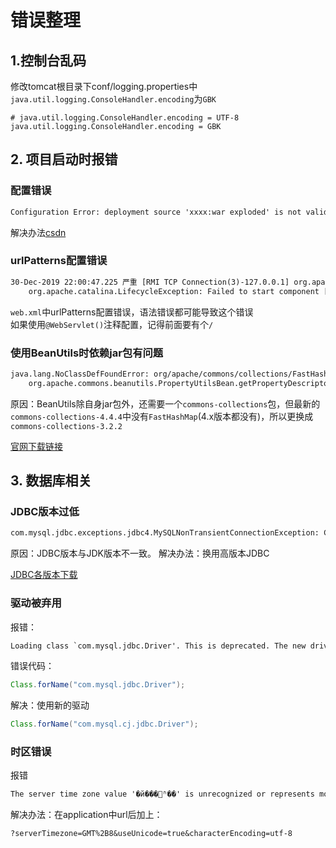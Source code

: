 # 错误整理

## 1.控制台乱码

修改tomcat根目录下conf/logging.properties中`java.util.logging.ConsoleHandler.encoding`为`GBK`

```
# java.util.logging.ConsoleHandler.encoding = UTF-8
java.util.logging.ConsoleHandler.encoding = GBK
```

## 2. 项目启动时报错

### 配置错误

```txt
Configuration Error: deployment source 'xxxx:war exploded' is not valid
```

解决办法[csdn](https://blog.csdn.net/weixin_34179968/article/details/85996713)

### urlPatterns配置错误

```txt
30-Dec-2019 22:00:47.225 严重 [RMI TCP Connection(3)-127.0.0.1] org.apache.catalina.core.ContainerBase.addChildInternal ContainerBase.addChild: start: 
	org.apache.catalina.LifecycleException: Failed to start component [StandardEngine[Catalina].StandardHost[localhost].StandardContext[/demo2]]
```

`web.xml`中urlPatterns配置错误，语法错误都可能导致这个错误  
如果使用`@WebServlet()`注释配置，记得前面要有个`/`

### 使用BeanUtils时依赖jar包有问题

```txt
java.lang.NoClassDefFoundError: org/apache/commons/collections/FastHashMap
	org.apache.commons.beanutils.PropertyUtilsBean.getPropertyDescriptor(PropertyUtilsBean.java:964)
```

原因：BeanUtils除自身jar包外，还需要一个`commons-collections`包，但最新的`commons-collections-4.4.4`中没有`FastHashMap`(4.x版本都没有)，所以更换成`commons-collections-3.2.2`

[官网下载链接](http://commons.apache.org/proper/commons-collections/download_collections.cgi)

## 3. 数据库相关

### JDBC版本过低

```txt
com.mysql.jdbc.exceptions.jdbc4.MySQLNonTransientConnectionException: Could not create connection to database server.
```

原因：JDBC版本与JDK版本不一致。
解决办法：换用高版本JDBC

[JDBC各版本下载](http://central.maven.org/maven2/mysql/mysql-connector-java/)

### 驱动被弃用

报错：

```txt
Loading class `com.mysql.jdbc.Driver'. This is deprecated. The new driver class is `com.mysql.cj.jdbc.Driver'. The driver is automatically registered via the SPI and manual loading of the driver class is generally unnecessary.
```

错误代码：

```java
Class.forName("com.mysql.jdbc.Driver");
```

解决：使用新的驱动

```java
Class.forName("com.mysql.cj.jdbc.Driver");
```

### 时区错误

报错

```txt
The server time zone value '�й���׼ʱ��' is unrecognized or represents more than one time zone. You must configure either the server or JDBC driver (via the serverTimezone configuration property) to use a more specifc time zone value if you want to utilize time zone support.
```

解决办法：在application中url后加上：

```txt
?serverTimezone=GMT%2B8&useUnicode=true&characterEncoding=utf-8
```

